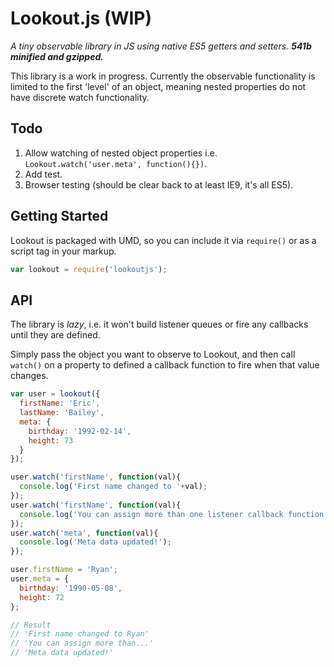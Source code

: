 # Lookout.js (WIP)
*A tiny observable library in JS using native ES5 getters and setters. **541b minified and gzipped.***

This library is a work in progress. Currently the observable functionality is limited to the first 'level' of an object, meaning nested properties do not have discrete watch functionality.

## Todo
1. Allow watching of nested object properties i.e. `Lookout.watch('user.meta', function(){})`.
2. Add test.
3. Browser testing (should be clear back to at least IE9, it's all ES5).

## Getting Started
Lookout is packaged with UMD, so you can include it via `require()` or as a script tag in your markup.
```javascript
var lookout = require('lookoutjs');
```

## API
The library is *lazy*, i.e. it won't build listener queues or fire any callbacks until they are defined.

Simply pass the object you want to observe to Lookout, and then call `watch()` on a property to defined a callback function to fire when that value changes.
```javascript
var user = lookout({
  firstName: 'Eric',
  lastName: 'Bailey',
  meta: {
    birthday: '1992-02-14',
    height: 73
  }
});

user.watch('firstName', function(val){
  console.log('First name changed to '+val);
});
user.watch('firstName', function(val){
  console.log('You can assign more than one listener callback function to a value');
});
user.watch('meta', function(val){
  console.log('Meta data updated!');
});

user.firstName = 'Ryan';
user.meta = {
  birthday: '1990-05-08',
  height: 72
};

// Result
// 'First name changed to Ryan'
// 'You can assign more than...'
// 'Meta data updated!'
```
